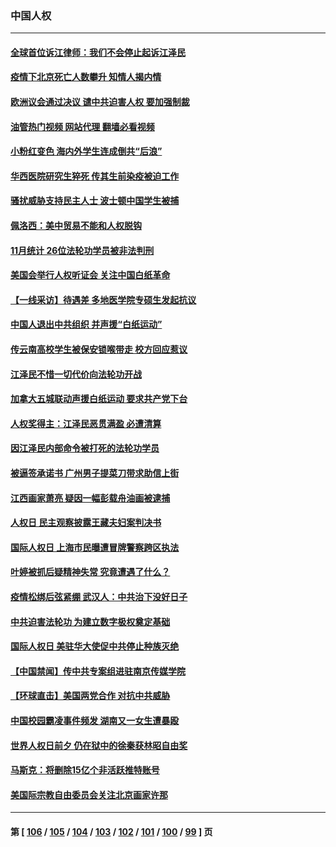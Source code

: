 ### 中国人权
---
#### [全球首位诉江律师：我们不会停止起诉江泽民](../../pages/ncid278/n13886803.md?12180045) 
#### [疫情下北京死亡人数攀升 知情人揭内情](../../pages/ncid278/n13886705.md?12180045) 
#### [欧洲议会通过决议 谴中共迫害人权 要加强制裁](../../pages/ncid278/n13885670.md?12180045) 
#### [油管热门视频 网站代理 翻墙必看视频](http://138.2.39.72:81/youtube.html?epic-marker?12180045)
#### [小粉红变色 海内外学生连成倒共“后浪”](../../pages/ncid278/n13885674.md?12180045) 
#### [华西医院研究生猝死 传其生前染疫被迫工作](../../pages/ncid278/n13885113.md?12180045) 
#### [骚扰威胁支持民主人士 波士顿中国学生被捕](../../pages/ncid278/n13884868.md?12180045) 
#### [佩洛西：美中贸易不能和人权脱钩](../../pages/ncid278/n13884884.md?12180045) 
#### [11月统计 26位法轮功学员被非法判刑](../../pages/ncid278/n13884724.md?12180045) 
#### [美国会举行人权听证会 关注中国白纸革命](../../pages/ncid278/n13884258.md?12180045) 
#### [【一线采访】待遇差 多地医学院专硕生发起抗议](../../pages/ncid278/n13883914.md?12180045) 
#### [中国人退出中共组织 并声援“白纸运动”](../../pages/ncid278/n13882714.md?12180045) 
#### [传云南高校学生被保安锁喉带走 校方回应惹议](../../pages/ncid278/n13883844.md?12180045) 
#### [江泽民不惜一切代价向法轮功开战](../../pages/ncid278/n13883332.md?12180045) 
#### [加拿大五城联动声援白纸运动 要求共产党下台](../../pages/ncid278/n13883075.md?12180045) 
#### [人权奖得主：江泽民恶贯满盈 必遭清算](../../pages/ncid278/n13882937.md?12180045) 
#### [因江泽民内部命令被打死的法轮功学员](../../pages/ncid278/n13877409.md?12180045) 
#### [被逼签承诺书 广州男子提菜刀带求助信上街](../../pages/ncid278/n13882547.md?12180045) 
#### [江西画家萧亮 疑因一幅彭载舟油画被逮捕](../../pages/ncid278/n13882723.md?12180045) 
#### [人权日 民主观察披露王藏夫妇案判决书](../../pages/ncid278/n13882517.md?12180045) 
#### [国际人权日 上海市民曝遭冒牌警察跨区执法](../../pages/ncid278/n13882447.md?12180045) 
#### [叶婷被抓后疑精神失常 究竟遭遇了什么？](../../pages/ncid278/n13882350.md?12180045) 
#### [疫情松绑后弦紧绷 武汉人：中共治下没好日子](../../pages/ncid278/n13882348.md?12180045) 
#### [中共迫害法轮功 为建立数字极权奠定基础](../../pages/ncid278/n13882266.md?12180045) 
#### [国际人权日 美驻华大使促中共停止种族灭绝](../../pages/ncid278/n13882332.md?12180045) 
#### [【中国禁闻】传中共专案组进驻南京传媒学院](../../pages/ncid278/n13882283.md?12180045) 
#### [【环球直击】美国两党合作 对抗中共威胁](../../pages/ncid278/n13882284.md?12180045) 
#### [中国校园霸凌事件频发 湖南又一女生遭暴殴](../../pages/ncid278/n13882168.md?12180045) 
#### [世界人权日前夕 仍在狱中的徐秦获林昭自由奖](../../pages/ncid278/n13881950.md?12180045) 
#### [马斯克：将删除15亿个非活跃推特账号](../../pages/ncid278/n13882046.md?12180045) 
#### [美国际宗教自由委员会关注北京画家许那](../../pages/ncid278/n13881819.md?12180045) 

---
#### 第 [ [106](./106.md?12180045) / [105](./105.md?12180045) / [104](./104.md?12180045) / [103](./103.md?12180045) / [102](./102.md?12180045) / [101](./101.md?12180045) / [100](./100.md?12180045) / [99](./99.md?12180045) ] 页

